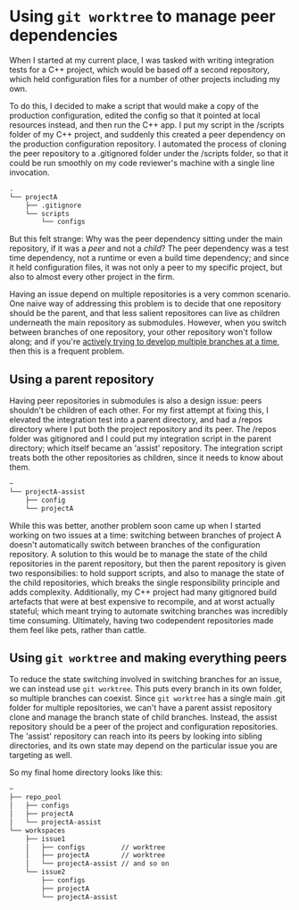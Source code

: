 # Using `git worktree` to manage peer dependencies

When I started at my current place, I was tasked with writing integration tests for a C++ project, which would be based off a second repository, which held configuration files for a number of other projects including my own.

To do this, I decided to make a script that would make a copy of the production configuration, edited the config so that it pointed at local resources instead, and then run the C++ app. I put my script in the /scripts folder of my C++ project, and suddenly this created a peer dependency on the production configuration repository. I automated the process of cloning the peer repository to a .gitignored folder under the /scripts folder, so that it could be run smoothly on my code reviewer's machine with a single line invocation.

```txt
.
└── projectA
    ├── .gitignore
    └── scripts
        └── configs
```

But this felt strange: Why was the peer dependency sitting under the main repository, if it was a _peer_ and not a _child_? The peer dependency was a test time dependency, not a runtime or even a build time dependency; and since it held configuration files, it was not only a peer to my specific project, but also to almost every other project in the firm.

Having an issue depend on multiple repositories is a very common scenario. One naive way of addressing this problem is to decide that one repository should be the parent, and that less salient repositores can live as children underneath the main repository as submodules. However, when you switch between branches of one repository, your other repository won't follow along; and if you're [actively trying to develop multiple branches at a time](./multithreaded-development.md), then this is a frequent problem.

## Using a parent repository

Having peer repositories in submodules is also a design issue: peers shouldn't be children of each other. For my first attempt at fixing this, I elevated the integration test into a parent directory, and had a /repos directory where I put both the project repository and its peer. The /repos folder was gitignored and I could put my integration script in the parent directory; which itself became an 'assist' repository. The integration script treats both the other repositories as children, since it needs to know about them.

```txt
~
└── projectA-assist
    ├── config
    └── projectA
```

While this was better, another problem soon came up when I started working on two issues at a time: switching between branches of project A doesn't automatically switch between branches of the configuration repository. A solution to this would be to manage the state of the child repositories in the parent repository, but then the parent repository is given two responsibilies: to hold support scripts, and also to manage the state of the child repositories, which breaks the single responsibility principle and adds complexity. Additionally, my C++ project had many gitignored build artefacts that were at best expensive to recompile, and at worst actually stateful; which meant trying to automate switching branches was incredibly time consuming. Ultimately, having two codependent repositories made them feel like pets, rather than cattle.

## Using `git worktree` and making everything peers

To reduce the state switching involved in switching branches for an issue, we can instead use `git worktree`. This puts every branch in its own folder, so multiple branches can coexist. Since `git worktree` has a single main .git folder for multiple repositories, we can't have a parent assist repository clone and manage the branch state of child branches. Instead, the assist repository should be a peer of the project and configuration repositories. The 'assist' repository can reach into its peers by looking into sibling directories, and its own state may depend on the particular issue you are targeting as well.

So my final home directory looks like this:
```txt
~
├── repo_pool
│   ├── configs
│   ├── projectA
│   └── projectA-assist
└── workspaces
    ├── issue1
    │   ├── configs         // worktree
    │   ├── projectA        // worktree
    │   └── projectA-assist // and so on 
    └── issue2
        ├── configs
        ├── projectA
        └── projectA-assist
```